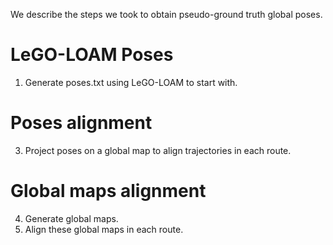 We describe the steps we took to obtain pseudo-ground truth global poses.

# LeGO-LOAM Poses
1. Generate poses.txt using LeGO-LOAM to start with.

# Poses alignment
3. Project poses on a global map to align trajectories in each route.

# Global maps alignment
4. Generate global maps.
5. Align these global maps in each route.
